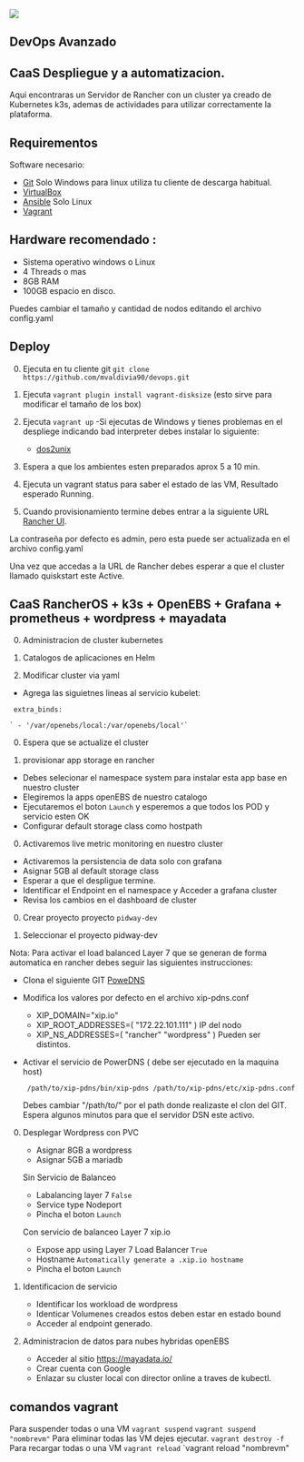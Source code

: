 ![](http://pidway.com/wp-content/uploads/2020/05/logosinfondo.png)


## DevOps Avanzado 
## CaaS Despliegue y a automatizacion.
 
Aqui encontraras un Servidor de Rancher con un cluster ya creado de Kubernetes k3s, ademas de actividades para utilizar correctamente la plataforma.

## Requirementos
 
 Software necesario:


- [Git](https://gitforwindows.org/)  Solo Windows para linux utiliza tu cliente de descarga habitual.
- [VirtualBox](https://www.virtualbox.org)
- [Ansible](https://www.ansible.com/) Solo Linux 
- [Vagrant](https://www.vagrantup.com)


## Hardware recomendado :

- Sistema operativo windows o Linux
- 4 Threads o mas
- 8GB RAM
- 100GB espacio en disco.

Puedes cambiar el tamaño y cantidad de nodos editando el archivo config.yaml


## Deploy

0. Ejecuta en tu cliente git  `git clone https://github.com/mvaldivia90/devops.git` 
0. Ejecuta   `vagrant plugin install vagrant-disksize` (esto sirve para modificar el tamaño de los box)
0. Ejecuta `vagrant up`
	-Si ejecutas de Windows y tienes problemas en el despliege indicando bad interpreter debes instalar lo siguiente:
	- [dos2unix](https://sourceforge.net/projects/dos2unix/)
0. Espera a que los ambientes esten preparados aprox 5 a 10 min.
0. Ejecuta un vagrant status para saber el estado de las VM, Resultado esperado Running.

0. Cuando provisionamiento termine debes entrar a la siguiente URL  [Rancher UI](http://172.22.101.101).

La contraseña por defecto es admin, pero esta puede ser actualizada en el archivo config.yaml

Una vez que accedas a la URL de Rancher debes esperar a que el cluster llamado quiskstart este Active.



##  CaaS RancherOS + k3s + OpenEBS + Grafana + prometheus + wordpress + mayadata

0. Administracion de cluster kubernetes

0. Catalogos de aplicaciones en Helm

0. Modificar cluster via yaml 
-  Agrega las siguietnes lineas al servicio kubelet:

  ` extra_binds:`
  
    ` - '/var/openebs/local:/var/openebs/local'`

0. Espera que se actualize el cluster 

0. provisionar app storage en rancher 
- Debes selecionar el namespace system para instalar esta app base en nuestro cluster
- Elegiremos  la apps openEBS de nuestro catalogo 
- Ejecutaremos el boton `Launch` y esperemos a que todos los POD y servicio esten OK
- Configurar default storage class como hostpath

0.  Activaremos live metric monitoring  en nuestro cluster  
- Activaremos la persistencia de data solo con grafana 
- Asignar 5GB al default storage class
- Esperar a que el despligue termine.
- Identificar el Endpoint en el namespace y Acceder a grafana cluster
- Revisa los cambios en el dashboard de cluster


0. Crear proyecto proyecto `pidway-dev`

0. Seleccionar el proyecto pidway-dev 

Nota: Para activar el load balanced Layer 7 que se generan de forma automatica en rancher debes seguir las siguientes    instrucciones:

   - Clona el siguiente GIT [PoweDNS](https://github.com/basecamp/xip-pdns) 
   - Modifica los valores por defecto en el archivo xip-pdns.conf 
     - XIP_DOMAIN="xip.io"
     - XIP_ROOT_ADDRESSES=( "172.22.101.111" )  IP del nodo
     - XIP_NS_ADDRESSES=( "rancher" "wordpress" )  Pueden ser distintos.
   - Activar el servicio de PowerDNS ( debe ser ejecutado en la maquina host)
   
     ` /path/to/xip-pdns/bin/xip-pdns /path/to/xip-pdns/etc/xip-pdns.conf`
     
     Debes cambiar "/path/to/" por el path donde realizaste el clon del GIT.
     Espera algunos minutos para que el servidor DSN este activo.
     
0. Desplegar Wordpress con PVC 
   -  Asignar 8GB a wordpress
   -  Asignar 5GB a mariadb
   
   Sin Servicio de Balanceo
   -  Labalancing layer 7 `False`
   -  Service type Nodeport
   -  Pincha el boton `Launch`
   
   Con servicio de balanceo Layer 7 xip.io
   -  Expose app using Layer 7 Load Balancer `True`
   -  Hostname `Automatically generate a .xip.io hostname`
   -  Pincha el boton `Launch`
  
     
0. Identificacion de servicio
   - Identificar los workload de wordpress
   - Identicar Volumenes creados estos deben estar en estado bound
   - Acceder al endpoint generado.

0. Administracion de datos para nubes hybridas openEBS
   - Acceder al sitio https://mayadata.io/
   - Crear cuenta con Google
   - Enlazar su cluster local  con director online a traves de kubectl.


## comandos vagrant
Para suspender todas o una VM `vagrant suspend` `vagrant suspend "nombrevm"`
Para eliminar todas las VM dejes ejecutar. `vagrant destroy -f`
Para recargar todas o una VM  `vagrant reload` `vagrant reload "nombrevm"

